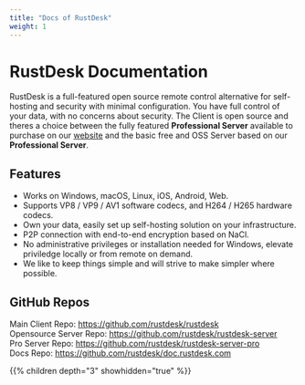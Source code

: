 ```yaml
---
title: "Docs of RustDesk"
weight: 1
---
```


# RustDesk Documentation

RustDesk is a full-featured open source remote control alternative for self-hosting and security with minimal configuration. You have full control of your data, with no concerns about security. The Client is open source and theres a choice between the fully featured <b>Professional Server</b> available to purchase on our [website](rustdesk.com) and the basic free and OSS Server based on our <b>Professional Server</b>.

## Features
- Works on Windows, macOS, Linux, iOS, Android, Web.
- Supports VP8 / VP9 / AV1 software codecs, and H264 / H265 hardware codecs.
- Own your data, easily set up self-hosting solution on your infrastructure.
- P2P connection with end-to-end encryption based on NaCl.
- No administrative privileges or installation needed for Windows, elevate priviledge locally or from remote on demand.
- We like to keep things simple and will strive to make simpler where possible.

## GitHub Repos
Main Client Repo: https://github.com/rustdesk/rustdesk </br>
Opensource Server Repo: https://github.com/rustdesk/rustdesk-server</br>
Pro Server Repo: https://github.com/rustdesk/rustdesk-server-pro</br>
Docs Repo: https://github.com/rustdesk/doc.rustdesk.com</br>

{{% children depth="3" showhidden="true" %}}

